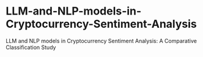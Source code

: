# LLM-and-NLP-models-in-Cryptocurrency-Sentiment-Analysis
LLM and NLP models in Cryptocurrency Sentiment Analysis: A Comparative Classification Study
